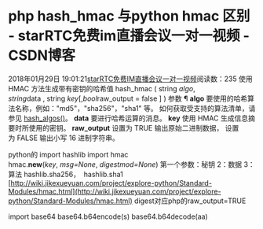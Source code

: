 # php hash_hmac  与python hmac 区别 - starRTC免费im直播会议一对一视频 - CSDN博客
2018年01月29日 19:01:21[starRTC免费IM直播会议一对一视频](https://me.csdn.net/elesos)阅读数：235
使用 HMAC 方法生成带有密钥的哈希值
hash_hmac ( string $algo , string $data , string $key [, bool $raw_output = false ] )
参数 ¶
**algo**
要使用的哈希算法名称，例如："md5"，"sha256"，"sha1" 等。 如何获取受支持的算法清单，请参见 [hash_algos()](https://php.net/manual/zh/function.hash-algos.php)。
**data**
要进行哈希运算的消息。
**key**
使用 HMAC 生成信息摘要时所使用的密钥。
**raw_output**
设置为 TRUE 输出原始二进制数据，
 设置为 FALSE 输出小写 16 进制字符串。

python的
import hashlib
import hmac
hmac.**new**(*key*, *msg=None*, *digestmod=None*)
第一个参数：秘钥
2：数据
3：算法
hashlib.sha256，
 hashlib.sha1
[http://wiki.jikexueyuan.com/project/explore-python/Standard-Modules/hmac.html](http://wiki.jikexueyuan.com/project/explore-python/Standard-Modules/hmac.html)
digest对应php的raw_output=TRUE

import base64
base64.b64encode(s)
base64.b64decode(aa)
